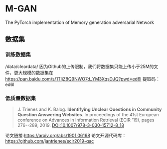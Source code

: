 # M-GAN
The PyTorch implementation of Memory generation adversarial Network

## 数据集
### 训练数据集
/data/cleardata/
因为Github的上传限制，我们将数据集只能上传小于25M的文件，更大规模的数据集在
https://pan.baidu.com/s/1TljZ8Q9NWO7d_YM3XqsDJQ?pwd=ed6l 
提取码：ed6l 
###  低质量数据集
> J. Trienes and K. Balog. **Identifying Unclear Questions in Community Question Answering Websites**. In proceedings of the 41st European conference on Advances in Information Retrieval (ECIR '19), pages 276--289, 2019. [DOI:10.1007/978-3-030-15712-8_18](http://doi.org/10.1007/978-3-030-15712-8_18)

论文链接:<https://arxiv.org/abs/1901.06168>
论文开源代码库：<https://github.com/jantrienes/ecir2019-qac>




